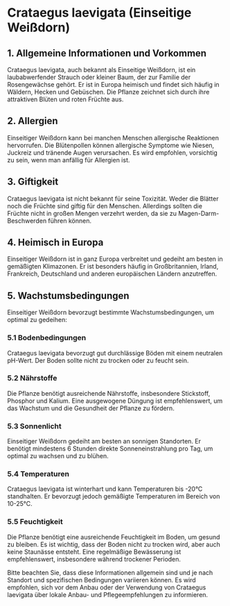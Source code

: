 # Crataegus laevigata (Einseitige Weißdorn)

## 1. Allgemeine Informationen und Vorkommen
Crataegus laevigata, auch bekannt als Einseitige Weißdorn, ist ein laubabwerfender Strauch oder kleiner Baum, der zur Familie der Rosengewächse gehört. Er ist in Europa heimisch und findet sich häufig in Wäldern, Hecken und Gebüschen. Die Pflanze zeichnet sich durch ihre attraktiven Blüten und roten Früchte aus.

## 2. Allergien
Einseitiger Weißdorn kann bei manchen Menschen allergische Reaktionen hervorrufen. Die Blütenpollen können allergische Symptome wie Niesen, Juckreiz und tränende Augen verursachen. Es wird empfohlen, vorsichtig zu sein, wenn man anfällig für Allergien ist.

## 3. Giftigkeit
Crataegus laevigata ist nicht bekannt für seine Toxizität. Weder die Blätter noch die Früchte sind giftig für den Menschen. Allerdings sollten die Früchte nicht in großen Mengen verzehrt werden, da sie zu Magen-Darm-Beschwerden führen können.

## 4. Heimisch in Europa
Einseitiger Weißdorn ist in ganz Europa verbreitet und gedeiht am besten in gemäßigten Klimazonen. Er ist besonders häufig in Großbritannien, Irland, Frankreich, Deutschland und anderen europäischen Ländern anzutreffen.

## 5. Wachstumsbedingungen
Einseitiger Weißdorn bevorzugt bestimmte Wachstumsbedingungen, um optimal zu gedeihen:

### 5.1 Bodenbedingungen
Crataegus laevigata bevorzugt gut durchlässige Böden mit einem neutralen pH-Wert. Der Boden sollte nicht zu trocken oder zu feucht sein.

### 5.2 Nährstoffe
Die Pflanze benötigt ausreichende Nährstoffe, insbesondere Stickstoff, Phosphor und Kalium. Eine ausgewogene Düngung ist empfehlenswert, um das Wachstum und die Gesundheit der Pflanze zu fördern.

### 5.3 Sonnenlicht
Einseitiger Weißdorn gedeiht am besten an sonnigen Standorten. Er benötigt mindestens 6 Stunden direkte Sonneneinstrahlung pro Tag, um optimal zu wachsen und zu blühen.

### 5.4 Temperaturen
Crataegus laevigata ist winterhart und kann Temperaturen bis -20°C standhalten. Er bevorzugt jedoch gemäßigte Temperaturen im Bereich von 10-25°C.

### 5.5 Feuchtigkeit
Die Pflanze benötigt eine ausreichende Feuchtigkeit im Boden, um gesund zu bleiben. Es ist wichtig, dass der Boden nicht zu trocken wird, aber auch keine Staunässe entsteht. Eine regelmäßige Bewässerung ist empfehlenswert, insbesondere während trockener Perioden.

Bitte beachten Sie, dass diese Informationen allgemein sind und je nach Standort und spezifischen Bedingungen variieren können. Es wird empfohlen, sich vor dem Anbau oder der Verwendung von Crataegus laevigata über lokale Anbau- und Pflegeempfehlungen zu informieren.
